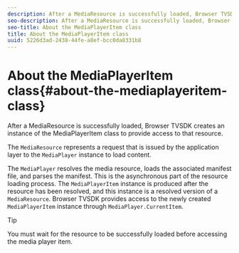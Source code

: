 ```yaml
---
description: After a MediaResource is successfully loaded, Browser TVSDK creates an instance of the MediaPlayerItem class to provide access to that resource.
seo-description: After a MediaResource is successfully loaded, Browser TVSDK creates an instance of the MediaPlayerItem class to provide access to that resource.
seo-title: About the MediaPlayerItem class
title: About the MediaPlayerItem class
uuid: 5226d3ad-2438-44fe-a8ef-bcc0da8331b8
---
```


# About the MediaPlayerItem class{#about-the-mediaplayeritem-class}

After a MediaResource is successfully loaded, Browser TVSDK creates an instance of the MediaPlayerItem class to provide access to that resource.

The `MediaResource` represents a request that is issued by the application layer to the `MediaPlayer` instance to load content.

The `MediaPlayer` resolves the media resource, loads the associated manifest file, and parses the manifest. This is the asynchronous part of the resource loading process. The `MediaPlayerItem` instance is produced after the resource has been resolved, and this instance is a resolved version of a `MediaResource`. Browser TVSDK provides access to the newly created `MediaPlayerItem` instance through `MediaPlayer.CurrentItem`.

>[!TIP]
>
>You must wait for the resource to be successfully loaded before accessing the media player item.

